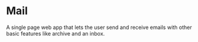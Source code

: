 # Mail
A single page web app that lets the user send and receive emails with other basic features like archive and an inbox. 
